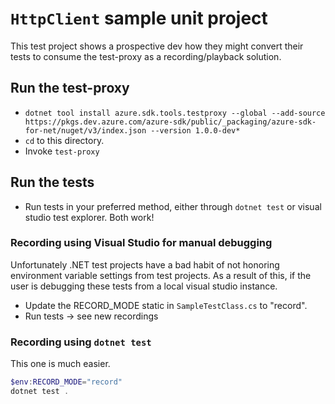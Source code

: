 # `HttpClient` sample unit project

This test project shows a prospective dev how they might convert their tests to consume the test-proxy as a recording/playback solution.

## Run the test-proxy

- `dotnet tool install azure.sdk.tools.testproxy --global --add-source https://pkgs.dev.azure.com/azure-sdk/public/_packaging/azure-sdk-for-net/nuget/v3/index.json --version 1.0.0-dev*`
- `cd` to this directory.
- Invoke `test-proxy`

## Run the tests

- Run tests in your preferred method, either through `dotnet test` or visual studio test explorer. Both work!

### Recording using Visual Studio for manual debugging

Unfortunately .NET test projects have a bad habit of not honoring environment variable settings from test projects. As a result of this, if the user is debugging these tests from a local visual studio instance.

- Update the RECORD_MODE static in `SampleTestClass.cs` to "record".
- Run tests -> see new recordings

### Recording using `dotnet test`

This one is much easier. 

```powershell
$env:RECORD_MODE="record"
dotnet test .
```
